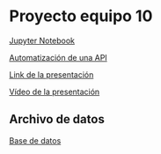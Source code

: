 # Proyecto equipo 10

[Jupyter Notebook]()

[Automatización de una API]()

[Link de la presentación]()

[Vídeo de la presentación]()

## Archivo de datos

[Base de datos]()

